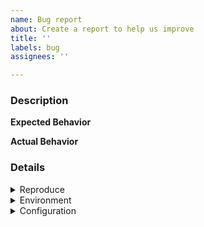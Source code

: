 ```yaml
---
name: Bug report
about: Create a report to help us improve
title: ''
labels: bug
assignees: ''

---
```


<!-- @@@@@@@@@@@@@@@@@@@@@@@@@@@@@@
> Please make sure to take the time adhere fully the following template.
> So that the team can understand the issue and solve it very quickly,
> else the issue will be marked "missing issue template" and
> close right away!!!!!

TODO:
- Include test.vim content in details section (see configuration sec)
- Add description
- Add reproduce steps
- Add Expected and Actual behavior
- Include Environment information

TIP: copy the template to your vim buffer
@@@@@@@@@@@@@@@@@@@@@@@@@@@@@@@ -->

### Description
<!-- Whats wrong? what is not working? what Issue(s) are you facing?, when ....  -->

**Expected Behavior**
<!-- what is the Expected Behaviour in the steps you've defined above? -->

**Actual Behavior**
<!-- what is the Actual Behaviour your getting from the steps you've defined above? -->

### Details

<!-- Steps to reproduce -->
<details><summary>Reproduce</summary>

<!--
Example:

1. nvim -nu test.vim
2. :Telescope live_grep or git_commits
3. .... bang here is the issue
...
-->

1. nvim -nu test.vim
2. 
3. 
</details>

<!-- Environment Information -->
<details><summary>Environment</summary>

<!--
- nvim --version
- Operating system
- git log --pretty=format:'%h' -n 1
...
-->
- nvim --version output: 
- Operating system: 
- Telescope commit: 

</details>

<!-- Configuration -->
<details><summary>Configuration</summary>
<p>
<!-- adopt your telescope configuration to the following template,
save it to test.vim then execute `nvim -NU test.vim` -->

```viml
set nocompatible hidden laststatus=2

if !filereadable('/tmp/plug.vim')
  silent !curl --insecure -fLo /tmp/plug.vim
    \ https://raw.githubusercontent.com/junegunn/vim-plug/master/plug.vim
endif

source /tmp/plug.vim
call plug#begin('/tmp/plugged')
Plug 'nvim-lua/plenary.nvim'
Plug 'nvim-telescope/telescope.nvim'
call plug#end()

autocmd VimEnter * PlugClean! | PlugUpdate --sync | close
lua require('telescope').setup()
```
